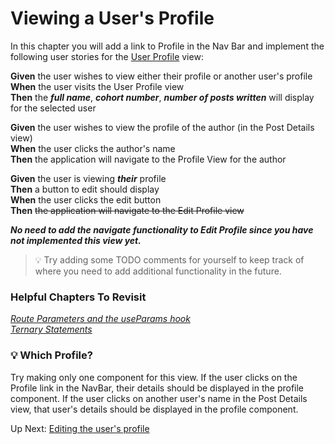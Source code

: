 # Viewing a User's Profile
In this chapter you will add a link to Profile in the Nav Bar and implement the following user stories for the [User Profile](./LEARN_WIREFRAME.md#-user-profile) view:

**Given** the user wishes to view either their profile or another user's profile<br>
**When** the user visits the User Profile view<br>
**Then** the ***full name***, ***cohort number***, ***number of posts written*** will display for the selected user

**Given** the user wishes to view the profile of the author (in the Post Details view)<br>
**When** the user clicks the author's name<br>
**Then** the application will navigate to the Profile View for the author

**Given** the user is viewing ***their*** profile<br>
**Then** a button to edit should display<br>
**When** the user clicks the edit button<br>
**Then** ~~the application will navigate to the Edit Profile view~~

***No need to add the navigate functionality to Edit Profile since you have not implemented this view yet.*** 

>💡 Try adding some TODO comments for yourself to keep track of where you need to add additional functionality in the future.


### Helpful Chapters To Revisit

*[Route Parameters and the useParams hook](./REPAIR_CUST_DETAILS.md#route-parameters-and-the-useparams-hook)*<br>
*[Ternary Statements](./REPAIR_CUSTOMER_LIST.md#ternary-statements)*

### 💡 Which Profile?
Try making only one component for this view. If the user clicks on the Profile link in the NavBar, their details should be displayed in the profile component. If the user clicks on another user's name in the Post Details view, that user's details should be displayed in the profile component. 

Up Next: [Editing the user's profile](./LEARN_EDIT_PROFILE.md)